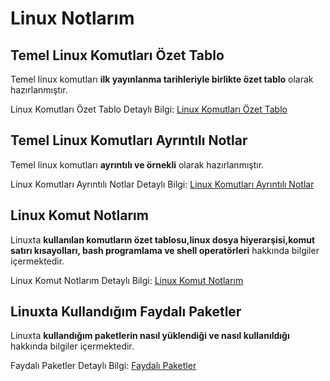 # Linux Notlarım
## Temel Linux Komutları Özet Tablo
Temel linux komutları **ilk yayınlanma tarihleriyle birlikte özet tablo** olarak hazırlanmıştır.
 
Linux Komutları Özet Tablo Detaylı Bilgi: [Linux Komutları Özet Tablo](https://github.com/kaankaltakkiran/Linux_notlarim/blob/main/linux_notlar%C4%B1m/komut_notlar%C4%B1m/%C3%B6zet_komutlar.md)

## Temel Linux Komutları Ayrıntılı Notlar
Temel linux komutları **ayrıntılı ve örnekli** olarak hazırlanmıştır.
 
Linux Komutları Ayrıntılı Notlar Detaylı Bilgi: [Linux Komutları Ayrıntılı Notlar](https://github.com/kaankaltakkiran/Linux_notlarim/blob/main/linux_notlar%C4%B1m/komut_notlar%C4%B1m/ayr%C4%B1nt%C4%B1l%C4%B1_komutlar.md)

## Linux Komut Notlarım
Linuxta **kullanılan komutların özet tablosu,linux dosya hiyerarşisi,komut satırı kısayolları, bash programlama ve shell operatörleri** hakkında bilgiler içermektedir.
 
Linux Komut Notlarım Detaylı Bilgi: [Linux Komut Notlarım](https://github.com/kaankaltakkiran/Linux_notlarim/tree/main/linux_notlar%C4%B1m/komut_notlar%C4%B1m)

## Linuxta Kullandığım Faydalı Paketler
Linuxta **kullandığım paketlerin nasıl yüklendiği ve nasıl kullanıldığı**  hakkında bilgiler içermektedir.
 
Faydalı Paketler Detaylı Bilgi: [Faydalı Paketler](https://github.com/kaankaltakkiran/Linux_notlarim/tree/main/linux_notlar%C4%B1m/faydal%C4%B1_paketler)



